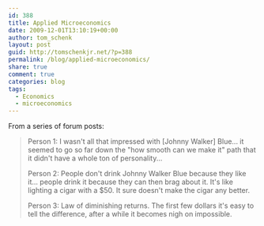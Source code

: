 ```yaml
---
id: 388
title: Applied Microeconomics
date: 2009-12-01T13:10:19+00:00
author: tom_schenk
layout: post
guid: http://tomschenkjr.net/?p=388
permalink: /blog/applied-microeconomics/
share: true
comment: true
categories: blog 
tags:
  - Economics
  - microeconomics
---
```

From a series of forum posts:
<blockquote>Person 1: I wasn't all that impressed with [Johnny Walker] Blue... it seemed to go so far down the "how smooth can we make it" path that it didn't have a whole ton of personality...

Person 2: People don't drink Johnny Walker Blue because they like it... people drink it because they can then brag about it. It's like lighting a cigar with a $50. It sure doesn't make the cigar any better.

Person 3: Law of diminishing returns. The first few dollars it's easy to tell the difference, after a while it becomes nigh on impossible.</blockquote>
